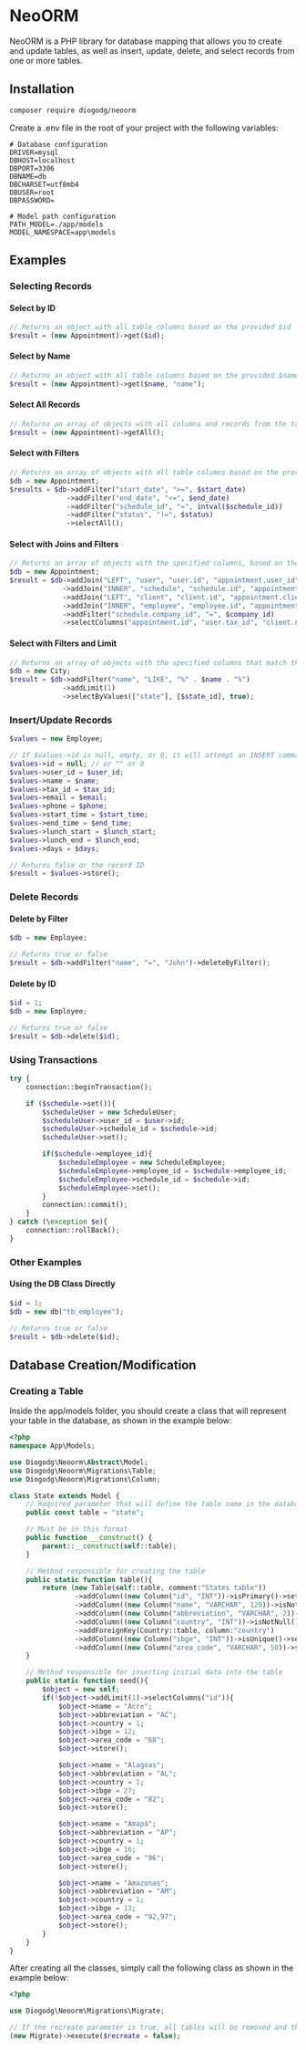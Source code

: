 # NeoORM

NeoORM is a PHP library for database mapping that allows you to create and update tables, as well as insert, update, delete, and select records from one or more tables.

## Installation
```bash
composer require diogodg/neoorm
```

Create a .env file in the root of your project with the following variables:

```env
# Database configuration
DRIVER=mysql
DBHOST=localhost
DBPORT=3306
DBNAME=db
DBCHARSET=utf8mb4
DBUSER=root
DBPASSWORD=

# Model path configuration
PATH_MODEL=./app/models
MODEL_NAMESPACE=app\models
```

## Examples

### Selecting Records

#### Select by ID
```php
// Returns an object with all table columns based on the provided $id
$result = (new Appointment)->get($id);
```

#### Select by Name
```php
// Returns an object with all table columns based on the provided $name
$result = (new Appointment)->get($name, "name");
```

#### Select All Records
```php
// Returns an array of objects with all columns and records from the table
$result = (new Appointment)->getAll();
```

#### Select with Filters
```php
// Returns an array of objects with all table columns based on the provided filters
$db = new Appointment;
$results = $db->addFilter("start_date", ">=", $start_date)
              ->addFilter("end_date", "<=", $end_date)
              ->addFilter("schedule_id", "=", intval($schedule_id))
              ->addFilter("status", "!=", $status)
              ->selectAll();
```

#### Select with Joins and Filters
```php
// Returns an array of objects with the specified columns, based on the added filters and joins
$db = new Appointment;
$result = $db->addJoin("LEFT", "user", "user.id", "appointment.user_id")
             ->addJoin("INNER", "schedule", "schedule.id", "appointment.schedule_id")
             ->addJoin("LEFT", "client", "client.id", "appointment.client_id")
             ->addJoin("INNER", "employee", "employee.id", "appointment.employee_id")
             ->addFilter("schedule.company_id", "=", $company_id)
             ->selectColumns("appointment.id", "user.tax_id", "client.name as client_name", "user.name as user_name", "user.email", "user.phone", "schedule.name as schedule_name", "employee.name as employee_name", "start_date", "end_date");
```

#### Select with Filters and Limit
```php
// Returns an array of objects with the specified columns that match the provided values, based on the specified filters and limit
$db = new City;
$result = $db->addFilter("name", "LIKE", "%" . $name . "%")
             ->addLimit(1)
             ->selectByValues(["state"], [$state_id], true);
```

### Insert/Update Records

```php
$values = new Employee;

// If $values->id is null, empty, or 0, it will attempt an INSERT command. Otherwise, it will attempt an UPDATE.
$values->id = null; // or "" or 0
$values->user_id = $user_id;
$values->name = $name;
$values->tax_id = $tax_id;
$values->email = $email;
$values->phone = $phone;
$values->start_time = $start_time;
$values->end_time = $end_time;
$values->lunch_start = $lunch_start;
$values->lunch_end = $lunch_end;
$values->days = $days;

// Returns false or the record ID
$result = $values->store();
```

### Delete Records

#### Delete by Filter
```php
$db = new Employee;

// Returns true or false
$result = $db->addFilter("name", "=", "John")->deleteByFilter();
```

#### Delete by ID
```php
$id = 1;
$db = new Employee;

// Returns true or false
$result = $db->delete($id);
```

### Using Transactions

```php
try {   
    connection::beginTransaction();

    if ($schedule->set()){ 
        $scheduleUser = new ScheduleUser;
        $scheduleUser->user_id = $user->id;
        $scheduleUser->schedule_id = $schedule->id;
        $scheduleUser->set();

        if($schedule->employee_id){
            $scheduleEmployee = new ScheduleEmployee;
            $scheduleEmployee->employee_id = $schedule->employee_id;
            $scheduleEmployee->schedule_id = $schedule->id;
            $scheduleEmployee->set();
        }
        connection::commit();
    }
} catch (\exception $e){
    connection::rollBack();
}
```

### Other Examples

#### Using the DB Class Directly
```php
$id = 1;
$db = new db("tb_employee");

// Returns true or false
$result = $db->delete($id);
```

## Database Creation/Modification

### Creating a Table

Inside the app/models folder, you should create a class that will represent your table in the database, as shown in the example below:

```php
<?php
namespace App\Models;

use Diogodg\Neoorm\Abstract\Model;
use Diogodg\Neoorm\Migrations\Table;
use Diogodg\Neoorm\Migrations\Column;

class State extends Model {
    // Required parameter that will define the table name in the database
    public const table = "state";

    // Must be in this format
    public function __construct() {
        parent::__construct(self::table);
    }

    // Method responsible for creating the table
    public static function table(){
        return (new Table(self::table, comment:"States table"))
                ->addColumn((new Column("id", "INT"))->isPrimary()->setComment("State ID"))
                ->addColumn((new Column("name", "VARCHAR", 120))->isNotNull()->setComment("State name"))
                ->addColumn((new Column("abbreviation", "VARCHAR", 2))->isNotNull()->setComment("State abbreviation"))
                ->addColumn((new Column("country", "INT"))->isNotNull()->setComment("Country ID of the state"))
                ->addForeignKey(Country::table, column:"country")
                ->addColumn((new Column("ibge", "INT"))->isUnique()->setComment("IBGE ID of the state"))
                ->addColumn((new Column("area_code", "VARCHAR", 50))->setComment("Area codes separated by comma"));
    }

    // Method responsible for inserting initial data into the table
    public static function seed(){
        $object = new self;
        if(!$object->addLimit(1)->selectColumns("id")){
            $object->name = "Acre";
            $object->abbreviation = "AC";
            $object->country = 1;
            $object->ibge = 12;
            $object->area_code = "68";
            $object->store();

            $object->name = "Alagoas";
            $object->abbreviation = "AL";
            $object->country = 1;
            $object->ibge = 27;
            $object->area_code = "82";
            $object->store();

            $object->name = "Amapá";
            $object->abbreviation = "AP";
            $object->country = 1;
            $object->ibge = 16;
            $object->area_code = "96";
            $object->store();

            $object->name = "Amazonas";
            $object->abbreviation = "AM";
            $object->country = 1;
            $object->ibge = 13;
            $object->area_code = "92,97";
            $object->store();
        }
    }
}
```

After creating all the classes, simply call the following class as shown in the example below:

```php
<?php

use Diogodg\Neoorm\Migrations\Migrate;

// If the recreate parameter is true, all tables will be removed and then recreated
(new Migrate)->execute($recreate = false);
```
